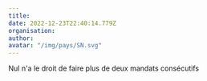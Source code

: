 ```yaml
---
title: 
date: 2022-12-23T22:40:14.779Z
organisation: 
author: 
avatar: "/img/pays/SN.svg"
---
```


Nul n'a le droit de faire plus de deux mandats consécutifs 